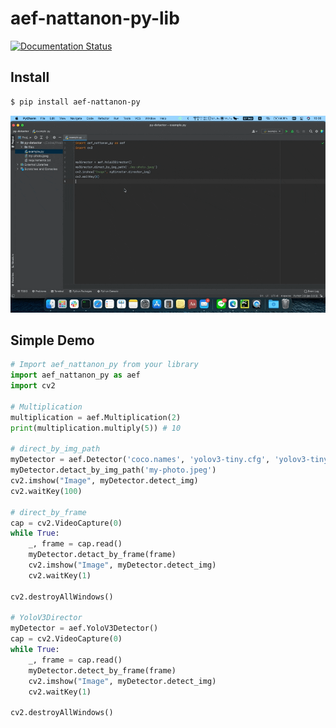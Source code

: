 # aef-nattanon-py-lib
[![Documentation Status](https://readthedocs.org/projects/aef-nattanon-py-lib/badge/?version=latest)](https://aef-nattanon-py-lib.readthedocs.io/en/latest/?badge=latest)
## Install

```bash
$ pip install aef-nattanon-py
```

![Demo](./docs/demo.gif)
## Simple Demo

```python
# Import aef_nattanon_py from your library
import aef_nattanon_py as aef
import cv2

# Multiplication
multiplication = aef.Multiplication(2)
print(multiplication.multiply(5)) # 10

# direct_by_img_path
myDetector = aef.Detector('coco.names', 'yolov3-tiny.cfg', 'yolov3-tiny.weights')
myDetector.detact_by_img_path('my-photo.jpeg')
cv2.imshow("Image", myDetector.detect_img)
cv2.waitKey(100)

# direct_by_frame
cap = cv2.VideoCapture(0)
while True:
    _, frame = cap.read()
    myDetector.detact_by_frame(frame)
    cv2.imshow("Image", myDetector.detect_img)
    cv2.waitKey(1)

cv2.destroyAllWindows()

# YoloV3Director
myDetector = aef.YoloV3Detector()
cap = cv2.VideoCapture(0)
while True:
    _, frame = cap.read()
    myDetector.detect_by_frame(frame)
    cv2.imshow("Image", myDetector.detect_img)
    cv2.waitKey(1)

cv2.destroyAllWindows()

```